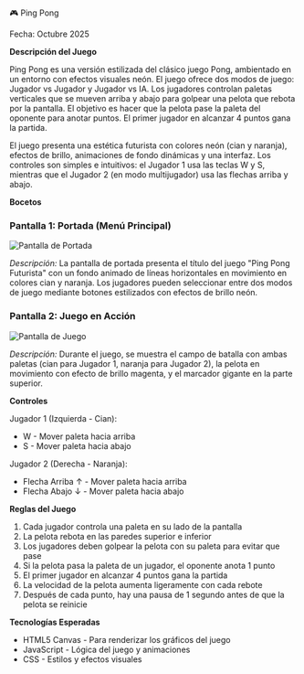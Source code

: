 🎮 Ping Pong

Fecha: Octubre 2025


**Descripción del Juego**

Ping Pong es una versión estilizada del clásico juego Pong, ambientado en un entorno con efectos visuales neón. El juego ofrece dos modos de juego: Jugador vs Jugador y Jugador vs IA. Los jugadores controlan paletas verticales que se mueven arriba y abajo para golpear una pelota que rebota por la pantalla. El objetivo es hacer que la pelota pase la paleta del oponente para anotar puntos. El primer jugador en alcanzar 4 puntos gana la partida.

El juego presenta una estética futurista con colores neón (cian y naranja), efectos de brillo, animaciones de fondo dinámicas y una interfaz. Los controles son simples e intuitivos: el Jugador 1 usa las teclas W y S, mientras que el Jugador 2 (en modo multijugador) usa las flechas arriba y abajo.

**Bocetos**

###  Pantalla 1: Portada (Menú Principal)
![Pantalla de Portada](boceto/portada.png)

*Descripción:* La pantalla de portada presenta el título del juego "Ping Pong Futurista" con un fondo animado de líneas horizontales en movimiento en colores cian y naranja. Los jugadores pueden seleccionar entre dos modos de juego mediante botones estilizados con efectos de brillo neón.


### Pantalla 2: Juego en Acción
![Pantalla de Juego](boceto/juego.png)

*Descripción:* Durante el juego, se muestra el campo de batalla con ambas paletas (cian para Jugador 1, naranja para Jugador 2), la pelota en movimiento con efecto de brillo magenta, y el marcador gigante en la parte superior.

**Controles**

Jugador 1 (Izquierda - Cian):
- W - Mover paleta hacia arriba
- S - Mover paleta hacia abajo

Jugador 2 (Derecha - Naranja):
- Flecha Arriba ↑ - Mover paleta hacia arriba
- Flecha Abajo ↓ - Mover paleta hacia abajo



**Reglas del Juego**

1. Cada jugador controla una paleta en su lado de la pantalla
2. La pelota rebota en las paredes superior e inferior
3. Los jugadores deben golpear la pelota con su paleta para evitar que pase
4. Si la pelota pasa la paleta de un jugador, el oponente anota 1 punto
5. El primer jugador en alcanzar 4 puntos gana la partida
6. La velocidad de la pelota aumenta ligeramente con cada rebote
7. Después de cada punto, hay una pausa de 1 segundo antes de que la pelota se reinicie


**Tecnologías Esperadas**

- HTML5 Canvas - Para renderizar los gráficos del juego
- JavaScript - Lógica del juego y animaciones
- CSS - Estilos y efectos visuales

